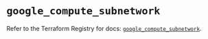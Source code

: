 # `google_compute_subnetwork`

Refer to the Terraform Registry for docs: [`google_compute_subnetwork`](https://registry.terraform.io/providers/hashicorp/google/5.35.0/docs/resources/compute_subnetwork).
